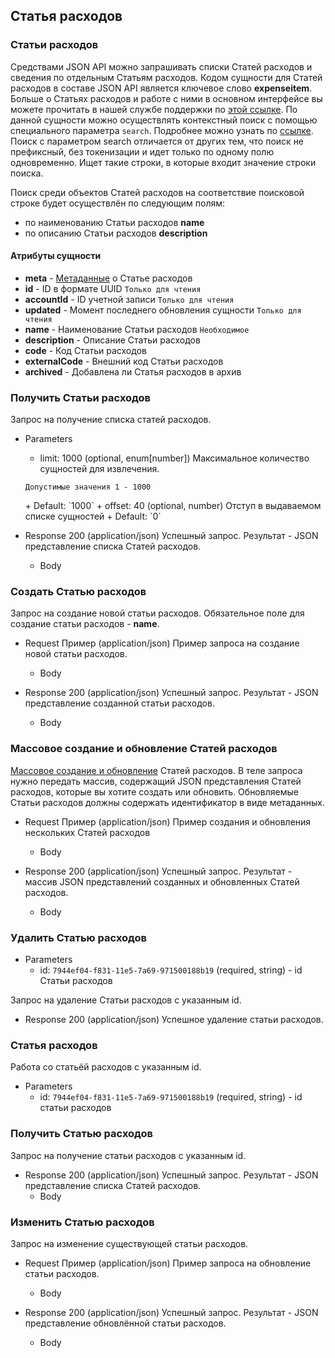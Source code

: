 ## Статья расходов
### Статьи расходов 
Средствами JSON API можно запрашивать списки Статей расходов и сведения по отдельным Статьям расходов. Кодом сущности для Статей расходов в составе JSON API является ключевое слово **expenseitem**. Больше о Статьях расходов и работе с ними в основном интерфейсе вы можете прочитать в нашей службе поддержки по
[этой ссылке](https://support.moysklad.ru/hc/ru/articles/203325553-%D0%9F%D1%80%D0%B8%D0%B1%D1%8B%D0%BB%D0%B8-%D0%B8-%D1%83%D0%B1%D1%8B%D1%82%D0%BA%D0%B8).
По данной сущности можно осуществлять контекстный поиск с помощью специального параметра `search`. Подробнее можно узнать по [ссылке](/api/remap/1.2/doc/index.html#header-контекстный-поиск). Поиск с параметром search отличается от других тем, что поиск не префиксный, без токенизации и идет только по одному полю одновременно. Ищет такие строки, в которые входит значение строки поиска.

Поиск среди объектов Статей расходов на соответствие поисковой строке будет осуществлён по следующим полям:
+ по наименованию Cтатьи расходов **name**
+ по описанию Cтатьи расходов **description**

#### Атрибуты сущности
+ **meta** - [Метаданные](/api/remap/1.2/doc/index.html#header-метаданные) о Статье расходов
+ **id** - ID в формате UUID `Только для чтения`
+ **accountId** - ID учетной записи `Только для чтения`
+ **updated** - Момент последнего обновления сущности `Только для чтения`
+ **name** - Наименование Статьи расходов `Необходимое`
+ **description** - Описание Статьи расходов
+ **code** - Код Статьи расходов
+ **externalCode** - Внешний код Статьи расходов
+ **archived** - Добавлена ли Статья расходов в архив

### Получить Статьи расходов 
Запрос на получение списка статей расходов.
+ Parameters
  + limit: 1000 (optional, enum[number])
  Максимальное количество сущностей для извлечения.
  <p>
    <code>Допустимые значения 1 - 1000</code>
  </p>
      + Default: `1000`
  + offset: 40 (optional, number)
    Отступ в выдаваемом списке сущностей
      + Default: `0`

+ Response 200 (application/json)
Успешный запрос. Результат - JSON представление списка Статей расходов.
  + Body
        <!-- include(body/expense_item/get_list.json) -->

### Создать Статью расходов 
Запрос на создание новой статьи расходов. Обязательное поле для создание статьи расходов - **name**.
+ Request Пример (application/json)
Пример запроса на создание новой статьи расходов.
  + Body
        <!-- include(body/expense_item/post_request.json) -->

+ Response 200 (application/json)
Успешный запрос. Результат - JSON представление созданной статьи расходов.
  + Body
        <!-- include(body/expense_item/post_response.json) -->

### Массовое создание и обновление Статей расходов 
[Массовое создание и обновление](/api/remap/1.2/doc/index.html#header-создание-и-обновление-нескольких-объектов) Статей расходов.
В теле запроса нужно передать массив, содержащий JSON представления Статей расходов, которые вы хотите создать или обновить.
Обновляемые Статьи расходов должны содержать идентификатор в виде метаданных.

+ Request Пример (application/json)
Пример создания и обновления нескольких Статей расходов
  + Body
        <!-- include(body/expense_item/post_massive_request.json) -->

+ Response 200 (application/json)
Успешный запрос. Результат - массив JSON представлений созданных и обновленных Статей расходов.
  + Body
        <!-- include(body/expense_item/post_massive_response.json) -->

### Удалить Статью расходов 
+ Parameters
  + id: `7944ef04-f831-11e5-7a69-971500188b19` (required, string) - id Статьи расходов

Запрос на удаление Статьи расходов с указанным id.

+ Response 200 (application/json)
Успешное удаление статьи расходов.
### Статья расходов 

Работа со статьёй расходов с указанным id.
+ Parameters
  + id: `7944ef04-f831-11e5-7a69-971500188b19` (required, string) - id статьи расходов
  
### Получить Статью расходов 
Запрос на получение статьи расходов с указанным id.
+ Response 200 (application/json)
Успешный запрос. Результат - JSON представление списка Статей расходов.
  + Body
        <!-- include(body/expense_item/get_by_id.json) -->
        
### Изменить Статью расходов 
Запрос на изменение существующей статьи расходов.
+ Request Пример (application/json)
Пример запроса на обновление статьи расходов.
  + Body
        <!-- include(body/expense_item/put_request.json) -->

+ Response 200 (application/json)
Успешный запрос. Результат - JSON представление обновлённой статьи расходов.
  + Body
        <!-- include(body/expense_item/put_response.json) -->
